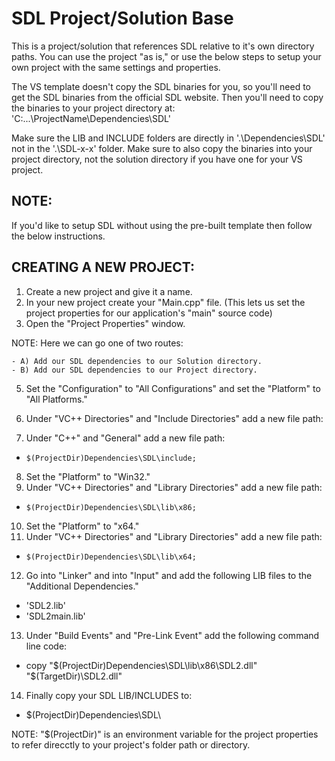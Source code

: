 SDL Project/Solution Base
==
This is a project/solution that references SDL relative to it's own directory paths. You can use the project "as is," or use the below steps to setup your own project with the same settings and properties.

The VS template doesn't copy the SDL binaries for you, so you'll need to get the SDL binaries from the official SDL website. Then you'll need to copy the binaries to your project directory at: 'C:\...\ProjectName\Dependencies\SDL\'

Make sure the LIB and INCLUDE folders are directly in '.\Dependencies\SDL\' not in the '.\SDL-x-x\' folder. Make sure to also copy the binaries into your project directory, not the solution directory if you have one for your VS project.

NOTE:
-------
If you'd like to setup SDL without using the pre-built template then follow the below instructions.

CREATING A NEW PROJECT:
------
1. Create a new project and give it a name.
2. In your new project create your "Main.cpp" file.
  (This lets us set the project properties for our application's "main" source code)
3. Open the "Project Properties" window.

  NOTE: Here we can go one of two routes:
    
    - A) Add our SDL dependencies to our Solution directory.
    - B) Add our SDL dependencies to our Project directory.

5. Set the "Configuration" to "All Configurations" and set the "Platform" to "All Platforms."

6. Under "VC++ Directories" and "Include Directories" add a new file path:

7. Under "C++" and "General" add a new file path:
  
  - `$(ProjectDir)Dependencies\SDL\include;`
  
8. Set the "Platform" to "Win32."
9. Under "VC++ Directories" and "Library Directories" add a new file path:

  - `$(ProjectDir)Dependencies\SDL\lib\x86;`

10. Set the "Platform" to "x64."
11. Under "VC++ Directories" and "Library Directories" add a new file path:

  - `$(ProjectDir)Dependencies\SDL\lib\x64;`

12. Go into "Linker" and into "Input" and add the following LIB files to the "Additional Dependencies."

  - 'SDL2.lib'
  - 'SDL2main.lib'

13. Under "Build Events" and "Pre-Link Event" add the following command line code:
 
  - copy "$(ProjectDir)Dependencies\SDL\lib\x86\SDL2.dll" "$(TargetDir)\SDL2.dll"
  
14. Finally copy your SDL LIB/INCLUDES to:
 
  - $(ProjectDir)Dependencies\SDL\
  
NOTE: "$(ProjectDir)" is an environment variable for the project properties to refer direcctly to your project's folder path or directory.
